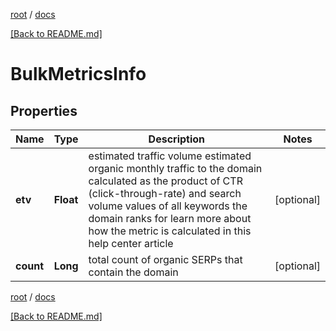 [root](./../ "root") / [docs](./ "docs")

[[Back to README.md]](./../README.md "[Back to README.md]")

# BulkMetricsInfo

## Properties

| Name | Type | Description | Notes |
|------------ | ------------- | ------------- | -------------|
|**etv** | **Float** | estimated traffic volume estimated organic monthly traffic to the domain calculated as the product of CTR (click-through-rate) and search volume values of all keywords the domain ranks for learn more about how the metric is calculated in this help center article |  [optional] |
|**count** | **Long** | total count of organic SERPs that contain the domain |  [optional] |

[root](./../ "root") / [docs](./ "docs")

[[Back to README.md]](./../README.md "[Back to README.md]")